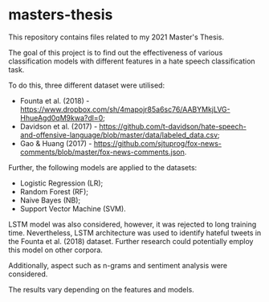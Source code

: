 # masters-thesis

This repository contains files related to my 2021 Master's Thesis.

The goal of this project is to find out the effectiveness of various classification models with different features in a hate speech classification task.

To do this, three different dataset were utilised: 
  - Founta et al. (2018) - https://www.dropbox.com/sh/4mapojr85a6sc76/AABYMkjLVG-HhueAgd0qM9kwa?dl=0;
  - Davidson et al. (2017) - https://github.com/t-davidson/hate-speech-and-offensive-language/blob/master/data/labeled_data.csv;
  - Gao & Huang (2017) - https://github.com/sjtuprog/fox-news-comments/blob/master/fox-news-comments.json.

Further, the following models are applied to the datasets:
  - Logistic Regression (LR);
  - Random Forest (RF);
  - Naive Bayes (NB);
  - Support Vector Machine (SVM).

LSTM model was also considered, however, it was rejected to long training time.
Nevertheless, LSTM architecture was used to identify hateful tweets in the Founta et al. (2018) dataset.
Further research could potentially employ this model on other corpora.

Additionally, aspect such as n-grams and sentiment analysis were considered.

The results vary depending on the features and models.
